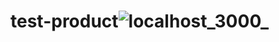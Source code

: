# test-product![localhost_3000_](https://github.com/klernkamel/test-product/assets/100232565/779e5c1f-ef4d-4a63-870b-3f5ee3daa749)
